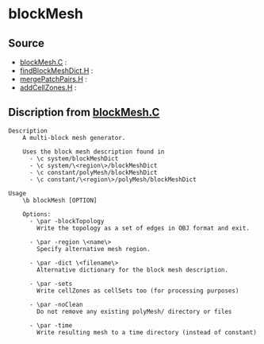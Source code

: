 # blockMesh

## Source

- [blockMesh.C](blockMesh.C) : 
- [findBlockMeshDict.H](findBlockMeshDict.H) : 
- [mergePatchPairs.H](mergePatchPairs.H) : 
- [addCellZones.H](addCellZones.H) : 


## Discription from [blockMesh.C](blockMesh.C)

```
Description
    A multi-block mesh generator.

    Uses the block mesh description found in
      - \c system/blockMeshDict
      - \c system/\<region\>/blockMeshDict
      - \c constant/polyMesh/blockMeshDict
      - \c constant/\<region\>/polyMesh/blockMeshDict

Usage
    \b blockMesh [OPTION]

    Options:
      - \par -blockTopology
        Write the topology as a set of edges in OBJ format and exit.

      - \par -region \<name\>
        Specify alternative mesh region.

      - \par -dict \<filename\>
        Alternative dictionary for the block mesh description.

      - \par -sets
        Write cellZones as cellSets too (for processing purposes)

      - \par -noClean
        Do not remove any existing polyMesh/ directory or files

      - \par -time
        Write resulting mesh to a time directory (instead of constant)


```

